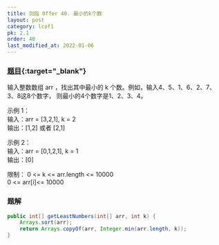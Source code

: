 ```yaml
---
title: 剑指 Offer 40. 最小的k个数
layout: post
category: lcof1
pk: 2.1
order: 40
last_modified_at: 2022-01-06
---
```


### [题目](https://leetcode-cn.com/problems/zui-xiao-de-kge-shu-lcof/){:target="_blank"}

输入整数数组 arr ，找出其中最小的 k 个数。例如，输入4、5、1、6、2、7、3、8这8个数字，
则最小的4个数字是1、2、3、4。



示例 1：  
输入：arr = [3,2,1], k = 2  
输出：[1,2] 或者 [2,1]

示例 2：  
输入：arr = [0,1,2,1], k = 1  
输出：[0]

限制：
0 <= k <= arr.length <= 10000  
0 <= arr[i]<= 10000

### 题解

```java
public int[] getLeastNumbers(int[] arr, int k) {
    Arrays.sort(arr);
    return Arrays.copyOf(arr, Integer.min(arr.length, k));
}
```
